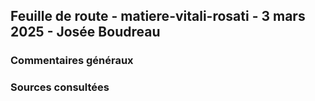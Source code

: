 ## Feuille de route - matiere-vitali-rosati - 3 mars 2025 - Josée Boudreau

### Commentaires généraux

### Sources consultées
